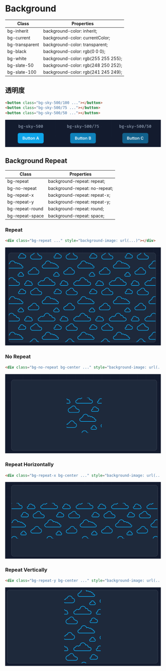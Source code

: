 # Background

| Class          | Properties                          |
| -------------- | ----------------------------------- |
| bg-inherit     | background-color: inherit;          |
| bg-current     | background-color: currentColor;     |
| bg-transparent | background-color: transparent;      |
| bg-black       | background-color: rgb(0 0 0);       |
| bg-white       | background-color: rgb(255 255 255); |
| bg-slate-50    | background-color: rgb(248 250 252); |
| bg-slate-100   | background-color: rgb(241 245 249); |

## 透明度

```html
<button class="bg-sky-500/100 ..."></button>
<button class="bg-sky-500/75 ..."></button>
<button class="bg-sky-500/50 ..."></button>
```

![An image](../images/common/bg-1-1.png)

## Background Repeat

| Class           | Properties                    |
| --------------- | ----------------------------- |
| bg-repeat       | background-repeat: repeat;    |
| bg-no-repeat    | background-repeat: no-repeat; |
| bg-repeat-x     | background-repeat: repeat-x;  |
| bg-repeat-y     | background-repeat: repeat-y;  |
| bg-repeat-round | background-repeat: round;     |
| bg-repeat-space | background-repeat: space;     |

### Repeat

```html
<div class="bg-repeat ..." style="background-image: url(...)"></div>
```

![An image](../images/common/bg-1-2.png)

### No Repeat

```html
<div class="bg-no-repeat bg-center ..." style="background-image: url(...)"></div>
```

![An image](../images/common/bg-1-3.png)

### Repeat Horizontally

```html
<div class="bg-repeat-x bg-center ..." style="background-image: url(...)"></div>
```

![An image](../images/common/bg-1-4.png)

### Repeat Vertically

```html
<div class="bg-repeat-y bg-center ..." style="background-image: url(...)"></div>
```

![An image](../images/common/bg-1-5.png)